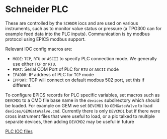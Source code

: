 # Schneider PLC

These are controlled by the `SCHNDR` iocs and are used on various instruments, such as to monitor value status or pressure (a TPG300 can for example feed data into the PLC inputs). Communication is by modbus protocol using EPICS modbus support. 

Relevant IOC config macros are:

* `MODE`: `TCP`, `RTU` or `ASCII` to specify PLC connection mode. We generally use either `TCP` or `RTU`.
* `PORT`: Serial COM Port of PLC for `RTU` or `ASCII` mode
* `IPADDR`: IP address of PLC for `TCP` mode
* `IPPORT`: TCP will connect on default modbus 502 port, set this if different.

To configure EPICS records for PLC specific variables, set macros such as `DEVCMD1` to a CMD file base name in the `devices` subdirectory which should be loaded. For example on GEM we set `DEVCMD1` to `GEMGateValve` to load `devices/GEMGateValve.cmd`. Currently there is only `DEVCMD1` but if there were cross instrument files that were useful to load, or a plc talked to multiple separate devices, then adding `DEVCMD2` may be useful in future

[PLC IOC files](https://github.com/ISISComputingGroup/EPICS-ioc/tree/master/SCHNDR/iocBoot/iocSCHNDR-IOC-01)
 